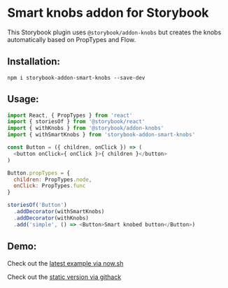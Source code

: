 # Smart knobs addon for Storybook

This Storybook plugin uses `@storybook/addon-knobs` but creates the knobs automatically based on PropTypes and Flow.

## Installation:

```
npm i storybook-addon-smart-knobs --save-dev
```

## Usage:

```js
import React, { PropTypes } from 'react'
import { storiesOf } from '@storybook/react'
import { withKnobs } from '@storybook/addon-knobs'
import { withSmartKnobs } from 'storybook-addon-smart-knobs'

const Button = ({ children, onClick }) => (
  <button onClick={ onClick }>{ children }</button>
)

Button.propTypes = {
  children: PropTypes.node,
  onClick: PropTypes.func
}

storiesOf('Button')
  .addDecorator(withSmartKnobs)
  .addDecorator(withKnobs)
  .add('simple', () => <Button>Smart knobed button</Button>)

```

## Demo:
Check out the [latest example via now.sh](https://addon-smart-knobs-4r3lu9syy.now.sh)

Check out the [static version via githack](https://raw.githack.com/barakplasma/addon-smart-knobs/master/storybook-static/index.html)
